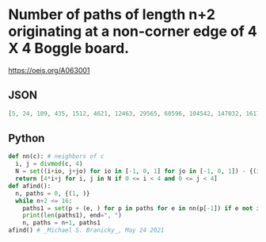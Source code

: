 # Number of paths of length n\+2 originating at a non\-corner edge of 4 X 4 Boggle board\.
https://oeis.org/A063001
## JSON
```JSON
[5, 24, 109, 435, 1512, 4621, 12463, 29565, 60596, 104542, 147032, 161759, 130777, 68989, 17681]
```
## Python
```Python
def nn(c): # neighbors of c
  i, j = divmod(c, 4)
  N = set((i+io, j+jo) for io in [-1, 0, 1] for jo in [-1, 0, 1]) - {(i, j)}
  return [4*i+j for i, j in N if 0 <= i < 4 and 0 <= j < 4]
def afind():
  n, paths = 0, {(1, )}
  while n+2 <= 16:
    paths1 = set(p + (e, ) for p in paths for e in nn(p[-1]) if e not in p)
    print(len(paths1), end=", ")
    n, paths = n+1, paths1
afind() # _Michael S. Branicky_, May 24 2021
```
